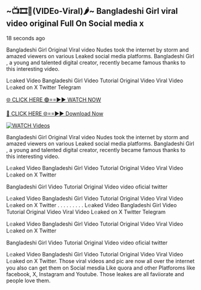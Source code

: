 ## ~📺🎞️👙(VIDEo-Viral)🌶~ Bangladeshi Girl     viral video original Full On Social media x 

18 seconds ago

Bangladeshi Girl     Original Viral video Nudes took the internet by storm and amazed viewers on various Leaked social media platforms. Bangladeshi Girl    , a young and talented digital creator, recently became famous thanks to this interesting video.

L𝚎aked Video Bangladeshi Girl     Video Tutorial Original Video Viral Video L𝚎aked on X Twitter Telegram

[🌐 CLICK HERE 🟢==►► WATCH NOW](https://cutt.ly/0rtR8jlR)

[🔴 CLICK HERE 🌐==►► Download Now](https://cutt.ly/SrtR4cwq)

[![WATCH Videos](https://i.imgur.com/dJHk4Zq.gif)](https://cutt.ly/0rtR8jlR)

Bangladeshi Girl     Original Viral video Nudes took the internet by storm and amazed viewers on various Leaked social media platforms. Bangladeshi Girl     , a young and talented digital creator, recently became famous thanks to this interesting video.

L𝚎aked Video Bangladeshi Girl     Video Tutorial Original Video Viral Video L𝚎aked on X Twitter

Bangladeshi Girl     Video Tutorial Original Video video oficial twitter

L𝚎aked Video Bangladeshi Girl     Video Tutorial Original Video Viral Video L𝚎aked on X Twitter
. . . . . . . . . L𝚎aked Video Bangladeshi Girl     Video Tutorial Original Video Viral Video L𝚎aked on X Twitter Telegram

L𝚎aked Video Bangladeshi Girl     Video Tutorial Original Video Viral Video L𝚎aked on X Twitter

Bangladeshi Girl      Video Tutorial Original Video video oficial twitter

L𝚎aked Video Bangladeshi Girl      Video Tutorial Original Video Viral Video L𝚎aked on X Twitter.
Those viral videos and pic are now all over the internet you also can get them on Social mesdia Like quora and other Platforoms like facebook, X, Instagram and Youtube. Those leakes are all faviiorate and people love them.
